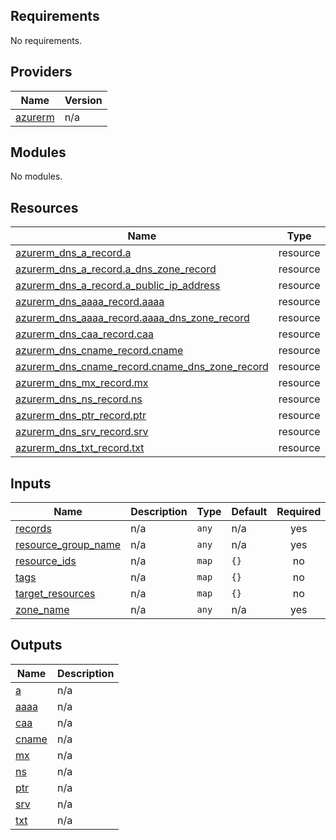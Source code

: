 <!-- BEGIN_TF_DOCS -->
## Requirements

No requirements.

## Providers

| Name | Version |
|------|---------|
| <a name="provider_azurerm"></a> [azurerm](#provider\_azurerm) | n/a |

## Modules

No modules.

## Resources

| Name | Type |
|------|------|
| [azurerm_dns_a_record.a](https://registry.terraform.io/providers/hashicorp/azurerm/latest/docs/resources/dns_a_record) | resource |
| [azurerm_dns_a_record.a_dns_zone_record](https://registry.terraform.io/providers/hashicorp/azurerm/latest/docs/resources/dns_a_record) | resource |
| [azurerm_dns_a_record.a_public_ip_address](https://registry.terraform.io/providers/hashicorp/azurerm/latest/docs/resources/dns_a_record) | resource |
| [azurerm_dns_aaaa_record.aaaa](https://registry.terraform.io/providers/hashicorp/azurerm/latest/docs/resources/dns_aaaa_record) | resource |
| [azurerm_dns_aaaa_record.aaaa_dns_zone_record](https://registry.terraform.io/providers/hashicorp/azurerm/latest/docs/resources/dns_aaaa_record) | resource |
| [azurerm_dns_caa_record.caa](https://registry.terraform.io/providers/hashicorp/azurerm/latest/docs/resources/dns_caa_record) | resource |
| [azurerm_dns_cname_record.cname](https://registry.terraform.io/providers/hashicorp/azurerm/latest/docs/resources/dns_cname_record) | resource |
| [azurerm_dns_cname_record.cname_dns_zone_record](https://registry.terraform.io/providers/hashicorp/azurerm/latest/docs/resources/dns_cname_record) | resource |
| [azurerm_dns_mx_record.mx](https://registry.terraform.io/providers/hashicorp/azurerm/latest/docs/resources/dns_mx_record) | resource |
| [azurerm_dns_ns_record.ns](https://registry.terraform.io/providers/hashicorp/azurerm/latest/docs/resources/dns_ns_record) | resource |
| [azurerm_dns_ptr_record.ptr](https://registry.terraform.io/providers/hashicorp/azurerm/latest/docs/resources/dns_ptr_record) | resource |
| [azurerm_dns_srv_record.srv](https://registry.terraform.io/providers/hashicorp/azurerm/latest/docs/resources/dns_srv_record) | resource |
| [azurerm_dns_txt_record.txt](https://registry.terraform.io/providers/hashicorp/azurerm/latest/docs/resources/dns_txt_record) | resource |

## Inputs

| Name | Description | Type | Default | Required |
|------|-------------|------|---------|:--------:|
| <a name="input_records"></a> [records](#input\_records) | n/a | `any` | n/a | yes |
| <a name="input_resource_group_name"></a> [resource\_group\_name](#input\_resource\_group\_name) | n/a | `any` | n/a | yes |
| <a name="input_resource_ids"></a> [resource\_ids](#input\_resource\_ids) | n/a | `map` | `{}` | no |
| <a name="input_tags"></a> [tags](#input\_tags) | n/a | `map` | `{}` | no |
| <a name="input_target_resources"></a> [target\_resources](#input\_target\_resources) | n/a | `map` | `{}` | no |
| <a name="input_zone_name"></a> [zone\_name](#input\_zone\_name) | n/a | `any` | n/a | yes |

## Outputs

| Name | Description |
|------|-------------|
| <a name="output_a"></a> [a](#output\_a) | n/a |
| <a name="output_aaaa"></a> [aaaa](#output\_aaaa) | n/a |
| <a name="output_caa"></a> [caa](#output\_caa) | n/a |
| <a name="output_cname"></a> [cname](#output\_cname) | n/a |
| <a name="output_mx"></a> [mx](#output\_mx) | n/a |
| <a name="output_ns"></a> [ns](#output\_ns) | n/a |
| <a name="output_ptr"></a> [ptr](#output\_ptr) | n/a |
| <a name="output_srv"></a> [srv](#output\_srv) | n/a |
| <a name="output_txt"></a> [txt](#output\_txt) | n/a |
<!-- END_TF_DOCS -->